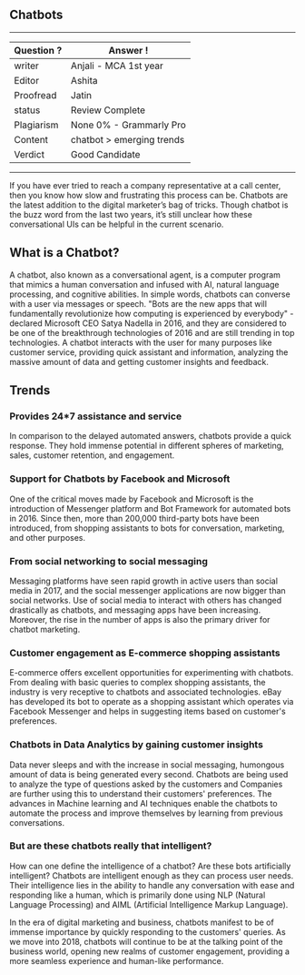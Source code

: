 ## Chatbots

---
Question ? | Answer ! |
--- | --- |
writer | Anjali - MCA 1st year
Editor | Ashita
Proofread | Jatin
status | Review Complete
Plagiarism | None 0% - Grammarly Pro
Content | chatbot > emerging trends
Verdict | Good Candidate
---
If you have ever tried to reach a company representative at a call center, then you know how slow and frustrating this process can be. Chatbots are the latest addition to the digital marketer’s bag of tricks. Though chatbot is the buzz word from the last two years, it’s still unclear how these conversational UIs can be helpful in the current scenario.

## What is a Chatbot?

A chatbot, also known as a conversational agent, is a computer program that mimics a human conversation and infused with AI, natural language processing, and cognitive abilities. In simple words, chatbots can converse with a user via messages or speech. 
"Bots are the new apps that will fundamentally revolutionize how computing is experienced by everybody" - declared Microsoft CEO Satya Nadella in 2016, and they are considered to be one of the breakthrough technologies of 2016 and are still trending in top technologies. A chatbot interacts with the user for many purposes like customer service, providing quick assistant and information, analyzing the massive amount of data and getting customer insights and feedback.

## Trends

### Provides 24*7 assistance and service
In comparison to the delayed automated answers, chatbots provide a quick response. They hold immense potential in different spheres of marketing, sales, customer retention, and engagement. 

### Support for Chatbots by Facebook and Microsoft

One of the critical moves made by Facebook and Microsoft is the introduction of Messenger platform and Bot Framework for automated bots in 2016. Since then, more than 200,000 third-party bots have been introduced, from shopping assistants to bots for conversation, marketing, and other purposes.

### From social networking to social messaging
Messaging platforms have seen rapid growth in active users than social media in 2017, and the social messenger applications are now bigger than social networks. Use of social media to interact with others has changed drastically as chatbots, and messaging apps have been increasing. Moreover, the rise in the number of apps is also the primary driver for chatbot marketing.

### Customer engagement as E-commerce shopping assistants

E-commerce offers excellent opportunities for experimenting with chatbots. From dealing with basic queries to complex shopping assistants, the industry is very receptive to chatbots and associated technologies. eBay has developed its bot to operate as a shopping assistant which operates via Facebook Messenger and helps in suggesting items based on customer's preferences. 

### Chatbots in Data Analytics by gaining customer insights

Data never sleeps and with the increase in social messaging, humongous amount of data is being generated every second. Chatbots are being used to analyze the type of questions asked by the customers and Companies are further using this to understand their customers' preferences. The advances in Machine learning and AI techniques enable the chatbots to automate the process and improve themselves by learning from previous conversations.

### But are these chatbots really that intelligent?

How can one define the intelligence of a chatbot? Are these bots artificially intelligent? 
Chatbots are intelligent enough as they can process user needs. Their intelligence lies in the ability to handle any conversation with ease and responding like a human, which is primarily done using NLP (Natural Language Processing) and AIML (Artificial Intelligence Markup Language).

In the era of digital marketing and business, chatbots manifest to be of immense importance by quickly responding to the customers' queries. As we move into 2018, chatbots will continue to be at the talking point of the business world, opening new realms of customer engagement, providing a more seamless experience and human-like performance.
